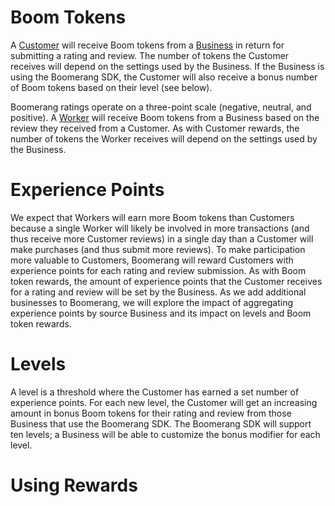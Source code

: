 # Boom Tokens
A [Customer](https://github.com/BoomerangProject/boomerang-wiki/blob/master/architecture/UserTypes.md) will receive Boom tokens from a [Business](https://github.com/BoomerangProject/boomerang-wiki/blob/master/architecture/UserTypes.md) in return for submitting a rating and review. The number of tokens the Customer receives will depend on the settings used by the Business. If the Business is using the Boomerang SDK, the Customer will also receive a bonus number of Boom tokens based on their level (see below).

Boomerang ratings operate on a three-point scale (negative, neutral, and positive). A [Worker](https://github.com/BoomerangProject/boomerang-wiki/blob/master/architecture/UserTypes.md) will receive Boom tokens from a Business based on the review they received from a Customer. As with Customer rewards, the number of tokens the Worker receives will depend on the settings used by the Business.

# Experience Points
We expect that Workers will earn more Boom tokens than Customers because a single Worker will likely be involved in more transactions (and thus receive more Customer reviews) in a single day than a Customer will make purchases (and thus submit more reviews). To make participation more valuable to Customers, Boomerang will reward Customers with experience points for each rating and review submission. As with Boom token rewards, the amount of experience points that the Customer receives for a rating and review will be set by the Business. As we add additional businesses to Boomerang, we will explore the impact of aggregating experience points by source Business and its impact on levels and Boom token rewards. 

# Levels
A level is a threshold where the Customer has earned a set number of experience points. For each new level, the Customer will get an increasing amount in bonus Boom tokens for their rating and review from those Business that use the Boomerang SDK. The Boomerang SDK will support ten levels; a Business will be able to customize the bonus modifier for each level.

# Using Rewards
